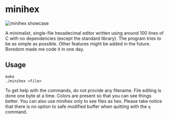 # minihex

![minihex showcase](https://i.ibb.co/w6SkKQs/minihex.png)

A minimalist, single-file hexadecimal editor written using around 100 lines of C with no dependencies (except the standard library). The program tries to be as simple as possible.
Other features might be added in the future. Boredom made me code it in one day.

## Usage

```
make
./minihex <file>
```

To get help with the commands, do not provide any filename. File editing is done one byte at a time. Colors are present so that you can see things better. You can also use minihex only to see files as hex. Please take notice that there is no option to safe modified buffer when quitting with the `q` command.
